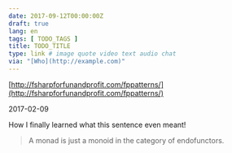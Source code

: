```yaml
---
date: 2017-09-12T00:00:00Z
draft: true
lang: en
tags: [ TODO_TAGS ]
title: TODO_TITLE
type: link # image quote video text audio chat
via: "[Who](http://example.com)"
---
```



[http://fsharpforfunandprofit.com/fppatterns/](http://fsharpforfunandprofit.com/fppatterns/)

2017-02-09

How I finally learned what this sentence even meant!

> A monad is just a monoid in the category of endofunctors.
